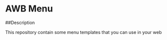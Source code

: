 # AWB Menu

##Description

This repository contain some menu templates that you can use in your web

